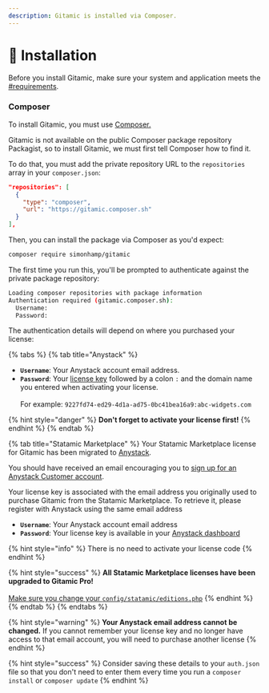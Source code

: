 ```yaml
---
description: Gitamic is installed via Composer.
---
```


# 💾 Installation

Before you install Gitamic, make sure your system and application meets the [#requirements](./#requirements "mention").

### Composer

To install Gitamic, you must use [Composer.](https://getcomposer.org/)

Gitamic is not available on the public Composer package repository Packagist, so to install Gitamic, we must first tell Composer how to find it.

To do that, you must add the private repository URL to the `repositories` array in your `composer.json`:

```json
"repositories": [
  {
    "type": "composer",
    "url": "https://gitamic.composer.sh"
  }
],
```

Then, you can install the package via Composer as you'd expect:

```bash
composer require simonhamp/gitamic
```

The first time you run this, you'll be prompted to authenticate against the private package repository:

```bash
Loading composer repositories with package information
Authentication required (gitamic.composer.sh):
  Username: 
  Password: 
```

The authentication details will depend on where you purchased your license:

{% tabs %}
{% tab title="Anystack" %}
* **`Username`**: Your Anystack account email address.
* **`Password`**: Your [license key](https://account.anystack.sh/licenses) followed by a colon `:` and the domain name you entered when activating your license.\
  \
  For example: `9227fd74-ed29-4d1a-ad75-0bc41bea16a9:abc-widgets.com`

{% hint style="danger" %}
**Don't forget to activate your license first!**
{% endhint %}
{% endtab %}

{% tab title="Statamic Marketplace" %}
Your Statamic Marketplace license for Gitamic has been migrated to [Anystack](https://anystack.sh/).

You should have received an email encouraging you to [sign up for an Anystack Customer account](https://auth.anystack.sh/register?accountType=customer).

Your license key is associated with the email address you originally used to purchase Gitamic from the Statamic Marketplace. To retrieve it, please register with Anystack using the same email address

* **`Username`**: Your Anystack account email address
* **`Password`**: Your license key is available in your [Anystack dashboard](https://account.anystack.sh/licenses)

{% hint style="info" %}
There is no need to activate your license code
{% endhint %}

{% hint style="success" %}
**All Statamic Marketplace licenses have been upgraded to Gitamic Pro!**\
\
[Make sure you change your `config/statamic/editions.php`](setup.md#1.-register-the-add-on-within-statamic)
{% endhint %}
{% endtab %}
{% endtabs %}

{% hint style="warning" %}
**Your Anystack email address cannot be changed.** If you cannot remember your license key and no longer have access to that email account, you will need to purchase another license
{% endhint %}

{% hint style="success" %}
Consider saving these details to your `auth.json` file so that you don't need to enter them every time you run a `composer install` or `composer update`
{% endhint %}

